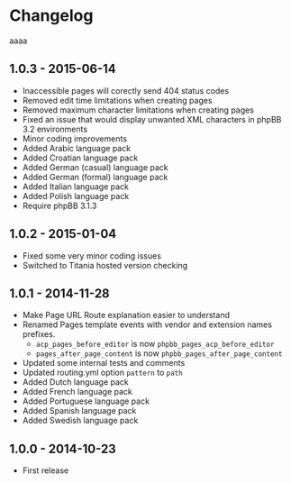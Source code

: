 # Changelog

аааа
## 1.0.3 - 2015-06-14

- Inaccessible pages will corectly send 404 status codes
- Removed edit time limitations when creating pages
- Removed maximum character limitations when creating pages
- Fixed an issue that would display unwanted XML characters in phpBB 3.2 environments
- Minor coding improvements
- Added Arabic language pack
- Added Croatian language pack
- Added German (casual) language pack
- Added German (formal) language pack
- Added Italian language pack
- Added Polish language pack
- Require phpBB 3.1.3

## 1.0.2 - 2015-01-04

- Fixed some very minor coding issues
- Switched to Titania hosted version checking

## 1.0.1 - 2014-11-28

- Make Page URL Route explanation easier to understand
- Renamed Pages template events with vendor and extension names prefixes.
	- `acp_pages_before_editor` is now `phpbb_pages_acp_before_editor`
	- `pages_after_page_content` is now `phpbb_pages_after_page_content`
- Updated some internal tests and comments
- Updated routing.yml option `pattern` to `path`
- Added Dutch language pack
- Added French language pack
- Added Portuguese language pack
- Added Spanish language pack
- Added Swedish language pack

## 1.0.0 - 2014-10-23

- First release
